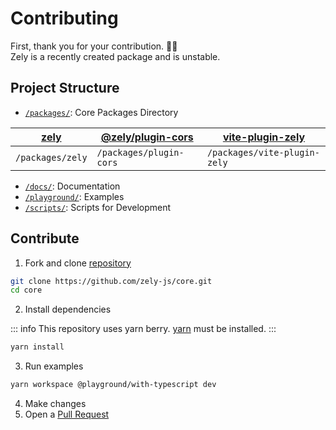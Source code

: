 # Contributing

First, thank you for your contribution. 🚀🚀  
Zely is a recently created package and is unstable.

## Project Structure

- [`/packages/`](https://github.com/zely-js/core/tree/main/packages): Core Packages Directory

| [zely](https://npmjs.com/package/zely) | [@zely/plugin-cors](https://www.npmjs.com/package/@zely/plugin-cors) | [vite-plugin-zely](https://www.npmjs.com/package/vite-plugin-zely) |
| -------------------------------------- | -------------------------------------------------------------------- | ------------------------------------------------------------------ |
| `/packages/zely`                       | `/packages/plugin-cors`                                              | `/packages/vite-plugin-zely`                                       |

- [`/docs/`](https://github.com/zely-js/core/tree/main/docs): Documentation
- [`/playground/`](https://github.com/zely-js/core/tree/main/playground): Examples
- [`/scripts/`](https://github.com/zely-js/core/tree/main/scripts): Scripts for Development

## Contribute

1. Fork and clone [repository](https://github.com/zely-js/core)

```sh
git clone https://github.com/zely-js/core.git
cd core
```

2. Install dependencies

::: info
This repository uses yarn berry. [yarn](https://yarnpkg.com/) must be installed.
:::

```sh
yarn install
```

3. Run examples

```sh
yarn workspace @playground/with-typescript dev
```

4. Make changes
5. Open a [Pull Request](https://github.com/zely-js/core/pulls)
